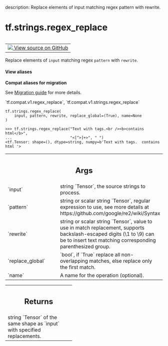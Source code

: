 description: Replace elements of input matching regex pattern with rewrite.

<div itemscope itemtype="http://developers.google.com/ReferenceObject">
<meta itemprop="name" content="tf.strings.regex_replace" />
<meta itemprop="path" content="Stable" />
</div>

# tf.strings.regex_replace

<!-- Insert buttons and diff -->

<table class="tfo-notebook-buttons tfo-api nocontent" align="left">
<td>
  <a target="_blank" href="https://github.com/tensorflow/tensorflow/blob/r2.4/tensorflow/python/ops/string_ops.py#L74-L112">
    <img src="https://www.tensorflow.org/images/GitHub-Mark-32px.png" />
    View source on GitHub
  </a>
</td>
</table>



Replace elements of `input` matching regex `pattern` with `rewrite`.

<section class="expandable">
  <h4 class="showalways">View aliases</h4>
  <p>
<b>Compat aliases for migration</b>
<p>See
<a href="https://www.tensorflow.org/guide/migrate">Migration guide</a> for
more details.</p>
<p>`tf.compat.v1.regex_replace`, `tf.compat.v1.strings.regex_replace`</p>
</p>
</section>

<pre class="devsite-click-to-copy prettyprint lang-py tfo-signature-link">
<code>tf.strings.regex_replace(
    input, pattern, rewrite, replace_global=(True), name=None
)
</code></pre>



<!-- Placeholder for "Used in" -->

```
>>> tf.strings.regex_replace("Text with tags.<br /><b>contains html</b>",
...                          "<[^>]+>", " ")
<tf.Tensor: shape=(), dtype=string, numpy=b'Text with tags.  contains html '>
```

<!-- Tabular view -->
 <table class="responsive fixed orange">
<colgroup><col width="214px"><col></colgroup>
<tr><th colspan="2"><h2 class="add-link">Args</h2></th></tr>

<tr>
<td>
`input`
</td>
<td>
string `Tensor`, the source strings to process.
</td>
</tr><tr>
<td>
`pattern`
</td>
<td>
string or scalar string `Tensor`, regular expression to use,
see more details at https://github.com/google/re2/wiki/Syntax
</td>
</tr><tr>
<td>
`rewrite`
</td>
<td>
string or scalar string `Tensor`, value to use in match
replacement, supports backslash-escaped digits (\1 to \9) can be to insert
text matching corresponding parenthesized group.
</td>
</tr><tr>
<td>
`replace_global`
</td>
<td>
`bool`, if `True` replace all non-overlapping matches,
else replace only the first match.
</td>
</tr><tr>
<td>
`name`
</td>
<td>
A name for the operation (optional).
</td>
</tr>
</table>



<!-- Tabular view -->
 <table class="responsive fixed orange">
<colgroup><col width="214px"><col></colgroup>
<tr><th colspan="2"><h2 class="add-link">Returns</h2></th></tr>
<tr class="alt">
<td colspan="2">
string `Tensor` of the same shape as `input` with specified replacements.
</td>
</tr>

</table>

